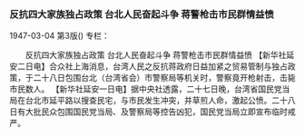 ### 反抗四大家族独占政策  台北人民奋起斗争  蒋警枪击市民群情益愤

1947-03-04
第3版()
专栏：

　　反抗四大家族独占政策
    台北人民奋起斗争
    蒋警枪击市民群情益愤
    【新华社延安二日电】合众社上海消息，台湾人民之反抗蒋政府日益加紧之贸易管制与独占政策，于二十八日包围台北（台湾省会）市警察局等机关时，警察竟开枪射击，击毙市民数人。
    【新华社延安一日电】据中央社透露，二十七日晚，台湾省国民党当局在台北市延平路以搜查民宅，与市民发生冲突，并草煎人命，激起公愤。二十八日有大批民众包围国民党当局、及警察局等控告凶犯，国民党当局立即宣布临时戒严。
